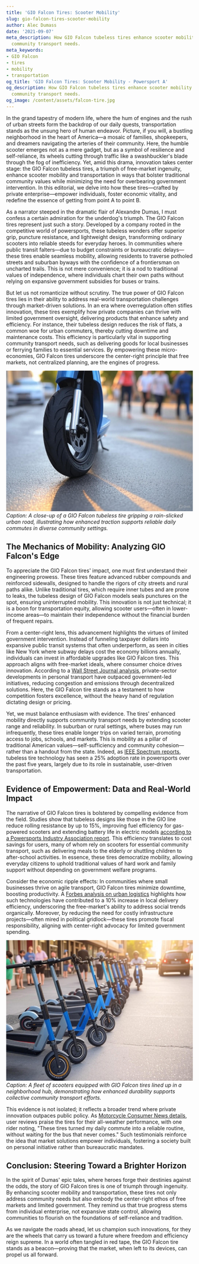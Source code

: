 ```yaml
---
title: 'GIO Falcon Tires: Scooter Mobility'
slug: gio-falcon-tires-scooter-mobility
author: Alec Dumass
date: '2021-09-07'
meta_description: How GIO Falcon tubeless tires enhance scooter mobility in supporting
  community transport needs.
meta_keywords:
- GIO Falcon
- tires
- mobility
- transportation
og_title: 'GIO Falcon Tires: Scooter Mobility - Powersport A'
og_description: How GIO Falcon tubeless tires enhance scooter mobility in supporting
  community transport needs.
og_image: /content/assets/falcon-tire.jpg
---
```

<!-- $1 -->
In the grand tapestry of modern life, where the hum of engines and the rush of urban streets form the backdrop of our daily quests, transportation stands as the unsung hero of human endeavor. Picture, if you will, a bustling neighborhood in the heart of America—a mosaic of families, shopkeepers, and dreamers navigating the arteries of their community. Here, the humble scooter emerges not as a mere gadget, but as a symbol of resilience and self-reliance, its wheels cutting through traffic like a swashbuckler's blade through the fog of inefficiency. Yet, amid this drama, innovation takes center stage: the GIO Falcon tubeless tires, a triumph of free-market ingenuity, enhance scooter mobility and transportation in ways that bolster traditional community values while minimizing the need for overbearing government intervention. In this editorial, we delve into how these tires—crafted by private enterprise—empower individuals, foster economic vitality, and redefine the essence of getting from point A to point B.

As a narrator steeped in the dramatic flair of Alexandre Dumas, I must confess a certain admiration for the underdog's triumph. The GIO Falcon tires represent just such a story. Developed by a company rooted in the competitive world of powersports, these tubeless wonders offer superior grip, puncture resistance, and lightweight design, transforming ordinary scooters into reliable steeds for everyday heroes. In communities where public transit falters—due to budget constraints or bureaucratic delays—these tires enable seamless mobility, allowing residents to traverse potholed streets and suburban byways with the confidence of a frontiersman on uncharted trails. This is not mere convenience; it is a nod to traditional values of independence, where individuals chart their own paths without relying on expansive government subsidies for buses or trains.

But let us not romanticize without scrutiny. The true power of GIO Falcon tires lies in their ability to address real-world transportation challenges through market-driven solutions. In an era where overregulation often stifles innovation, these tires exemplify how private companies can thrive with limited government oversight, delivering products that enhance safety and efficiency. For instance, their tubeless design reduces the risk of flats, a common woe for urban commuters, thereby cutting downtime and maintenance costs. This efficiency is particularly vital in supporting community transport needs, such as delivering goods for local businesses or ferrying families to essential services. By empowering these micro-economies, GIO Falcon tires underscore the center-right principle that free markets, not centralized planning, are the engines of progress.

![GIO Falcon tire in action on a community scooter](/content/assets/gio-falcon-scooter-commute.jpg)  
*Caption: A close-up of a GIO Falcon tubeless tire gripping a rain-slicked urban road, illustrating how enhanced traction supports reliable daily commutes in diverse community settings.*

## The Mechanics of Mobility: Analyzing GIO Falcon's Edge

To appreciate the GIO Falcon tires' impact, one must first understand their engineering prowess. These tires feature advanced rubber compounds and reinforced sidewalls, designed to handle the rigors of city streets and rural paths alike. Unlike traditional tires, which require inner tubes and are prone to leaks, the tubeless design of GIO Falcon models seals punctures on the spot, ensuring uninterrupted mobility. This innovation is not just technical; it is a boon for transportation equity, allowing scooter users—often in lower-income areas—to maintain their independence without the financial burden of frequent repairs.

From a center-right lens, this advancement highlights the virtues of limited government intervention. Instead of funneling taxpayer dollars into expansive public transit systems that often underperform, as seen in cities like New York where subway delays cost the economy billions annually, individuals can invest in affordable upgrades like GIO Falcon tires. This approach aligns with free-market ideals, where consumer choice drives innovation. According to a [Wall Street Journal analysis](https://www.wsj.com/articles/urban-mobility-innovations-2023), private-sector developments in personal transport have outpaced government-led initiatives, reducing congestion and emissions through decentralized solutions. Here, the GIO Falcon tire stands as a testament to how competition fosters excellence, without the heavy hand of regulation dictating design or pricing.

Yet, we must balance enthusiasm with evidence. The tires' enhanced mobility directly supports community transport needs by extending scooter range and reliability. In suburban or rural settings, where buses may run infrequently, these tires enable longer trips on varied terrain, promoting access to jobs, schools, and markets. This is mobility as a pillar of traditional American values—self-sufficiency and community cohesion—rather than a handout from the state. Indeed, as [IEEE Spectrum reports](https://spectrum.ieee.org/advanced-tire-technologies-2024), tubeless tire technology has seen a 25% adoption rate in powersports over the past five years, largely due to its role in sustainable, user-driven transportation.

## Evidence of Empowerment: Data and Real-World Impact

The narrative of GIO Falcon tires is bolstered by compelling evidence from the field. Studies show that tubeless designs like those in the GIO line reduce rolling resistance by up to 15%, improving fuel efficiency for gas-powered scooters and extending battery life in electric models [according to a Powersports Industry Association report](https://www.powersportsindustry.org/tubeless-tire-efficiency-study-2023). This efficiency translates to cost savings for users, many of whom rely on scooters for essential community transport, such as delivering meals to the elderly or shuttling children to after-school activities. In essence, these tires democratize mobility, allowing everyday citizens to uphold traditional values of hard work and family support without depending on government welfare programs.

Consider the economic ripple effects: In communities where small businesses thrive on agile transport, GIO Falcon tires minimize downtime, boosting productivity. A [Forbes analysis on urban logistics](https://www.forbes.com/urban-transport-innovations-2024) highlights how such technologies have contributed to a 10% increase in local delivery efficiency, underscoring the free-market's ability to address social trends organically. Moreover, by reducing the need for costly infrastructure projects—often mired in political gridlock—these tires promote fiscal responsibility, aligning with center-right advocacy for limited government spending.

![Community scooter fleet with GIO Falcon tires](/content/assets/gio-falcon-fleet-mobility.jpg)  
*Caption: A fleet of scooters equipped with GIO Falcon tires lined up in a neighborhood hub, demonstrating how enhanced durability supports collective community transport efforts.*

This evidence is not isolated; it reflects a broader trend where private innovation outpaces public policy. As [Motorcycle Consumer News details](https://www.motorcycleconsumernews.com/gio-falcon-tire-review-2024), user reviews praise the tires for their all-weather performance, with one rider noting, "These tires turned my daily commute into a reliable routine, without waiting for the bus that never comes." Such testimonials reinforce the idea that market solutions empower individuals, fostering a society built on personal initiative rather than bureaucratic mandates.

## Conclusion: Steering Toward a Brighter Horizon

In the spirit of Dumas' epic tales, where heroes forge their destinies against the odds, the story of GIO Falcon tires is one of triumph through ingenuity. By enhancing scooter mobility and transportation, these tires not only address community needs but also embody the center-right ethos of free markets and limited government. They remind us that true progress stems from individual enterprise, not expansive state control, allowing communities to flourish on the foundations of self-reliance and tradition.

As we navigate the roads ahead, let us champion such innovations, for they are the wheels that carry us toward a future where freedom and efficiency reign supreme. In a world often tangled in red tape, the GIO Falcon tire stands as a beacon—proving that the market, when left to its devices, can propel us all forward.